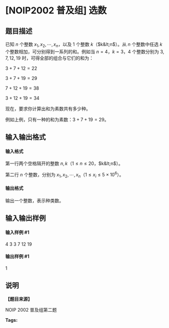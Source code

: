 
# [NOIP2002 普及组] 选数
## 题目描述
已知 $n$ 个整数 $x_1,x_2,\cdots,x_n$，以及 $1$ 个整数 $k$（$k&lt;n$）。从 $n$ 个整数中任选 $k$ 个整数相加，可分别得到一系列的和。例如当 $n=4$，$k=3$，$4$ 个整数分别为 $3,7,12,19$ 时，可得全部的组合与它们的和为：

$3+7+12=22$

$3+7+19=29$

$7+12+19=38$

$3+12+19=34$

现在，要求你计算出和为素数共有多少种。

例如上例，只有一种的和为素数：$3+7+19=29$。
## 输入输出格式
#### 输入格式

第一行两个空格隔开的整数 $n,k$（$1 \le n \le 20$，$k&lt;n$）。

第二行 $n$ 个整数，分别为 $x_1,x_2,\cdots,x_n$（$1 \le x_i \le 5\times 10^6$）。

#### 输出格式

输出一个整数，表示种类数。
## 输入输出样例
#### 输入样例 #1
4 3
3 7 12 19

#### 输出样例 #1
1

## 说明
**【题目来源】**

NOIP 2002 普及组第二题


**Tags:** 